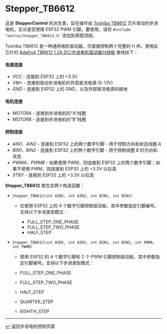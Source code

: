 # Stepper_TB6612

这是 **StepperControl** 的派生类，旨在操作由 [Toshiba TB6612](https://cdn-shop.adafruit.com/datasheets/TB6612FNG_datasheet_en_20121101.pdf) 芯片驱动的步进电机，无论是否使用 ESP32 PWM 引脚。要使用，请将 `#include "extras/Stepper_TB6612.h"` 添加到草图顶部。

Toshiba TB6612 是一种通用电机驱动器，可直接控制两个完整的 H 桥。使用此芯片的 [Adafruit TB6612 1.2A DC/步进电机驱动器分线板](https://learn.adafruit.com/adafruit-tb6612-h-bridge-dc-stepper-motor-driver-breakout) 接线如下：

#### **电源连接**
  * *VCC* - 连接到 ESP32 上的 +3.3V
  * *VM+* - 连接到驱动步进电机的外部直流电源 (5-13V)
  * *GND* - 连接到 ESP32 上的 GND，以及外部直流电源的接地
#### **电机连接**
  * *MOTORA* - 连接到步进电机的“A”线圈
  * *MOTORB* - 连接到步进电机的“B”线圈
#### **控制连接**
  * *AIN1、AIN2* - 连接到 ESP32 上的两个数字引脚 - 用于控制方向和状态线圈 *A*
  * *BIN1、BIN2* - 连接到 ESP32 上的两个数字引脚 - 用于控制线圈 *B* 的方向和状态
  * *PWMA、PWMB* - 如果使用 PWM，则连接到 ESP32 上的两个数字引脚；如果不使用 PWM，则连接到 ESP32 上的 +3.3V 以拉高
  * *STBY* - 连接到 ESP32 上的 +3.3V 以拉高

**Stepper_TB6612** 类包含两个构造函数：
  * `Stepper_TB6612(int AIN1, int AIN2, int BIN1, int BIN2)`
    * 仅使用 ESP32 上的 4 个数字引脚控制驱动板，其中参数指定引脚编号。支持以下步进类型模式：

      * FULL_STEP_ONE_PHASE
      * FULL_STEP_TWO_PHASE
      * HALF_STEP

  * `Stepper_TB6612(int AIN1, int AIN2, int BIN1, int BIN2, int PWMA, int PWMB)`
    * 使用 ESP32 的 4 个数字引脚和 2 个 PWM 引脚控制驱动板，其中参数指定引脚编号。支持以下步进类型模式：

    * FULL_STEP_ONE_PHASE
    * FULL_STEP_TWO_PHASE
    * HALF_STEP
    * QUARTER_STEP
    * EIGHTH_STEP

---

[↩️](../Stepper.md) 返回步进电机控制页面
